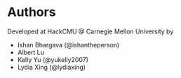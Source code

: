 # Authors
Developed at HackCMU @ Carnegie Mellon University by

 - Ishan Bhargava (@ishantheperson)
 - Albert Lu
 - Kelly Yu (@yukelly2007)
 - Lydia Xing (@lydiaxing)
